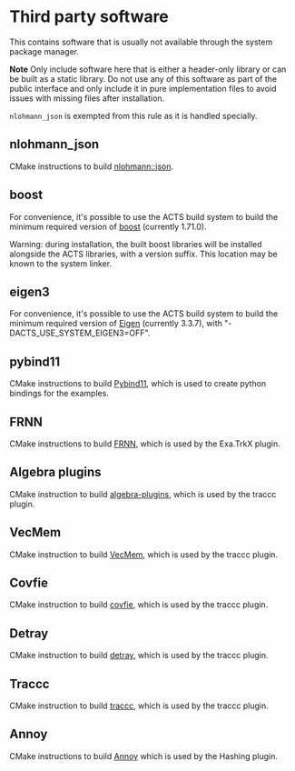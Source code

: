 # Third party software

This contains software that is usually not available through the system
package manager.

**Note** Only include software here that is either a header-only library or
can be built as a static library. Do not use any of this software as part of
the public interface and only include it in pure implementation files to avoid
issues with missing files after installation.

`nlohmann_json` is exempted from this rule as it is handled specially.

## nlohmann_json

CMake instructions to build [nlohmann::json](https://github.com/nlohmann/json).

## boost

For convenience, it's possible to use the ACTS build system to build the minimum
required version of [boost](https://www.boost.org/) (currently 1.71.0).

Warning: during installation, the built boost libraries will be installed alongside the
ACTS libraries, with a version suffix. This location may be known to the system linker.

## eigen3

For convenience, it's possible to use the ACTS build system to build
the minimum required version of [Eigen](https://eigen.tuxfamily.org)
(currently 3.3.7), with "-DACTS_USE_SYSTEM_EIGEN3=OFF".

## pybind11

CMake instructions to build [Pybind11](https://github.com/pybind/pybind11), which is used to create python bindings for the examples.

## FRNN

CMake instructions to build [FRNN](https://github.com/lxxue/FRNN), which is used by the Exa.TrkX plugin.

## Algebra plugins

CMake instruction to build [algebra-plugins](https://github.com/acts-project/algebra-plugins), which is used by the traccc plugin.

## VecMem

CMake instruction to build [VecMem](https://github.com/acts-project/vecmem), which is used by the traccc plugin.

## Covfie

CMake instruction to build [covfie](https://github.com/acts-project/covfie), which is used by the traccc plugin.

## Detray

CMake instruction to build [detray](https://github.com/acts-project/detray), which is used by the traccc plugin.

## Traccc

CMake instruction to build [traccc](https://github.com/acts-project/traccc), which is used by the traccc plugin.

## Annoy

CMake instructions to build [Annoy](https://github.com/spotify/annoy) which is used by the Hashing plugin.
